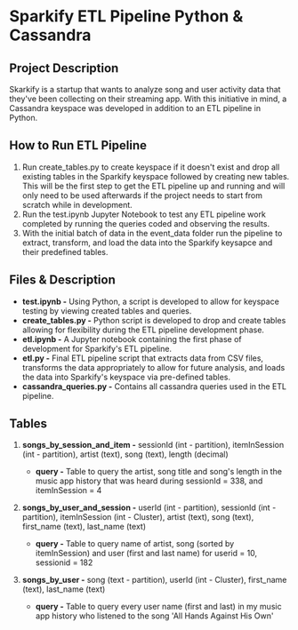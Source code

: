 # Sparkify ETL Pipeline Python & Cassandra

## Project Description

Skarkify is a startup that wants to analyze song and user activity data that they've been collecting on their streaming app. With this initiative in mind, a Cassandra keyspace was developed in addition to an ETL pipeline in Python. 

## How to Run ETL Pipeline

1) Run create_tables.py to create keyspace if it doesn't exist and drop all existing tables in the Sparkify keyspace followed by creating new tables. This will be the first step to get the ETL pipeline up and running and will only need to be used afterwards if the project needs to start from scratch while in development.
2) Run the test.ipynb Jupyter Notebook to test any ETL pipeline work completed by running the queries coded and observing the results.  
3) With the initial batch of data in the event_data folder run the pipeline to extract, transform, and load the data into the Sparkify keysapce and their predefined tables.

## Files & Description

* **test.ipynb -**  Using Python, a script is developed to allow for keyspace testing by viewing created tables and queries.
* **create_tables.py -**  Python script is developed to drop and create tables allowing for flexibility during the ETL pipeline development phase.
* **etl.ipynb -** A Jupyter notebook containing the first phase of development for Sparkify's ETL pipeline.
* **etl.py -** Final ETL pipeline script that extracts data from CSV files, transforms the data appropriately to allow for future analysis, and loads the data into Sparkify's keyspace via pre-defined tables.
* **cassandra_queries.py -** Contains all cassandra queries used in the ETL pipeline.

## Tables

1) **songs_by_session_and_item -** sessionId (int - partition), itemInSession (int - partition), artist (text), song (text), length (decimal)
    * **query -** Table to query the artist, song title and song's length in the music app history that was heard during sessionId = 338, and itemInSession = 4

2) **songs_by_user_and_session -** userId (int - partition), sessionId (int - partition), itemInSession (int - Cluster), artist (text), song (text), first_name (text), last_name (text) 
    * **query -** Table to query name of artist, song (sorted by itemInSession) and user (first and last name) for userid = 10, sessionid = 182
    
3) **songs_by_user -** song (text - partition), userId (int - Cluster), first_name (text), last_name (text)
    * **query -** Table to query every user name (first and last) in my music app history who listened to the song 'All Hands Against His Own'
